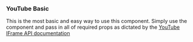 ### YouTube Basic

This is the most basic and easy way to use this component. Simply use the component and pass in all of required props as dictated by the [YouTube IFrame API documentation](https://developers.google.com/youtube/iframe_api_reference)

<!-- STORY -->
